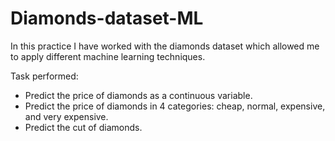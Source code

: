 # Diamonds-dataset-ML

In this practice I have worked with the diamonds dataset which allowed me to apply different machine learning techniques.

Task performed:

- Predict the price of diamonds as a continuous variable.
- Predict the price of diamonds in 4 categories: cheap, normal, expensive, and very expensive.
- Predict the cut of diamonds.
